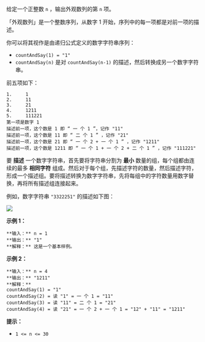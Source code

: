 给定一个正整数 `n` ，输出外观数列的第 `n` 项。

「外观数列」是一个整数序列，从数字 1 开始，序列中的每一项都是对前一项的描述。

你可以将其视作是由递归公式定义的数字字符串序列：

  * `countAndSay(1) = "1"`
  * `countAndSay(n)` 是对 `countAndSay(n-1)` 的描述，然后转换成另一个数字字符串。

前五项如下：

    
    
    1.     1
    2.     11
    3.     21
    4.     1211
    5.     111221
    第一项是数字 1 
    描述前一项，这个数是 1 即 “ 一 个 1 ”，记作 "11"
    描述前一项，这个数是 11 即 “ 二 个 1 ” ，记作 "21"
    描述前一项，这个数是 21 即 “ 一 个 2 + 一 个 1 ” ，记作 "1211"
    描述前一项，这个数是 1211 即 “ 一 个 1 + 一 个 2 + 二 个 1 ” ，记作 "111221"
    

要 **描述** 一个数字字符串，首先要将字符串分割为 **最小** 数量的组，每个组都由连续的最多 **相同字符**
组成。然后对于每个组，先描述字符的数量，然后描述字符，形成一个描述组。要将描述转换为数字字符串，先将每组中的字符数量用数字替换，再将所有描述组连接起来。

例如，数字字符串 `"3322251"` 的描述如下图：

![](https://pic.leetcode-cn.com/1629874763-TGmKUh-image.png)



**示例 1：**

    
    
    **输入：** n = 1
    **输出：** "1"
    **解释：** 这是一个基本样例。
    

**示例 2：**

    
    
    **输入：** n = 4
    **输出：** "1211"
    **解释：**
    countAndSay(1) = "1"
    countAndSay(2) = 读 "1" = 一 个 1 = "11"
    countAndSay(3) = 读 "11" = 二 个 1 = "21"
    countAndSay(4) = 读 "21" = 一 个 2 + 一 个 1 = "12" + "11" = "1211"
    



**提示：**

  * `1 <= n <= 30`

